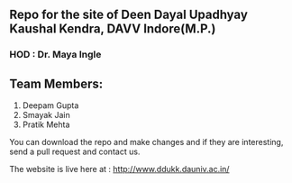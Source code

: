 ## Repo for the site of Deen Dayal Upadhyay Kaushal Kendra, DAVV Indore(M.P.)

### HOD : Dr. Maya Ingle

## Team Members:

1. Deepam Gupta
2. Smayak Jain
3. Pratik Mehta

You can download the repo and make changes and if they are interesting, send a pull request and contact us.


The website is live here at : http://www.ddukk.dauniv.ac.in/
